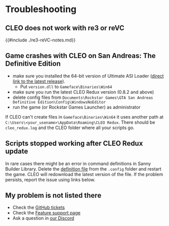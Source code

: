 # Troubleshooting

## CLEO does not work with re3 or reVC

{{#include ./re3-reVC-notes.md}}

## Game crashes with CLEO on San Andreas: The Definitive Edition

- make sure you installed the 64-bit version of Ultimate ASI Loader ([direct link to the latest release](https://github.com/ThirteenAG/Ultimate-ASI-Loader/releases/download/x64-latest/version.zip)).
  - Put `version.dll` to `Gameface\Binaries\Win64`
- make sure you run the latest CLEO Redux version (0.8.2 and above)
- delete config files from `Documents\Rockstar Games\GTA San Andreas Definitive Edition\Config\WindowsNoEditor`
- run the game (or Rockstar Games Launcher) as administrator

If CLEO can't create files in `Gameface\Binaries\Win64` it uses another path at `C:\Users\<your_usename>\AppData\Roaming\CLEO Redux`. There should be `cleo_redux.log` and the CLEO folder where all your scripts go.

## Scripts stopped working after CLEO Redux update

In rare cases there might be an error in command definitions in Sanny Builder Library. Delete the [definition file](./definitions.md) from the `.config` folder and restart the game. CLEO will redownload the latest version of the file. If the problem persists, report the issue using links below.

## My problem is not listed there

- Check the [GitHub tickets](https://github.com/cleolibrary/CLEO-Redux/issues)
- Check the [Feature support page](https://github.com/cleolibrary/CLEO-Redux/wiki/Feature-Support-Matrix)
- Ask a question in [our Discord](https://discord.gg/d5dZSfgBZr)
